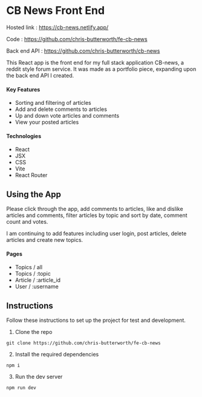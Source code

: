 # CB News Front End

Hosted link : https://cb-news.netlify.app/

Code : https://github.com/chris-butterworth/fe-cb-news

Back end API : https://github.com/chris-butterworth/cb-news

This React app is the front end for my full stack application CB-news, a reddit style forum service. It was made as a portfolio piece, expanding upon the back end API I created.

#### Key Features

- Sorting and filtering of articles
- Add and delete comments to articles
- Up and down vote articles and comments
- View your posted articles

#### Technologies

- React
- JSX
- CSS
- Vite
- React Router

## Using the App

Please click through the app, add comments to articles, like and dislike articles and comments, filter articles by topic and sort by date, comment count and votes.

I am continuing to add features including user login, post articles, delete articles and create new topics.

#### Pages

- Topics / all
- Topics / :topic
- Article / :article_id
- User / :username

## Instructions

Follow these instructions to set up the project for test and development.

1. Clone the repo

```
git clone https://github.com/chris-butterworth/fe-cb-news
```

2. Install the required dependencies

```
npm i
```

3. Run the dev server

```
npm run dev
```
